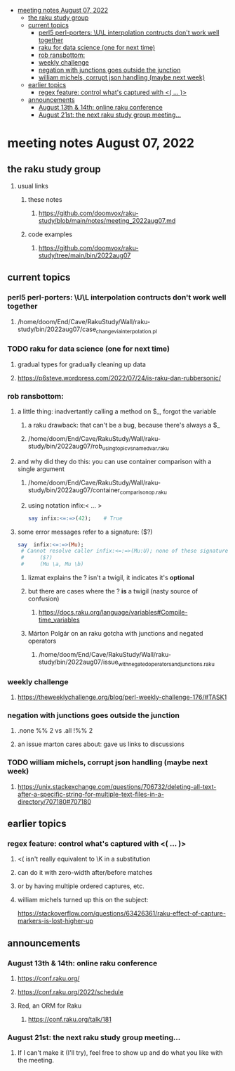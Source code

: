 - [meeting notes August 07, 2022](#org9400f2a)
  - [the raku study group](#orgdaa2066)
  - [current topics](#org59de4cd)
    - [perl5 perl-porters: \U\L interpolation contructs don't work well together](#org7cd34e4)
    - [raku for data science  (one for next time)](#org2b1551d)
    - [rob ransbottom:](#orge029732)
    - [weekly challenge](#org18848b3)
    - [negation with junctions goes outside the junction](#org2dfccde)
    - [william michels, corrupt json handling (maybe next week)](#orgbd3d634)
  - [earlier topics](#org5af34f6)
    - [regex feature: control what's captured with <( &#x2026; )>](#orgc8bafa4)
  - [announcements](#orge3e26a4)
    - [August 13th & 14th: online raku conference](#org27d3851)
    - [August 21st: the next raku study group meeting&#x2026;](#orge8bb6b2)


<a id="org9400f2a"></a>

# meeting notes August 07, 2022


<a id="orgdaa2066"></a>

## the raku study group

1.  usual links

    1.  these notes
    
        1.  <https://github.com/doomvox/raku-study/blob/main/notes/meeting_2022aug07.md>
    
    2.  code examples
    
        1.  <https://github.com/doomvox/raku-study/tree/main/bin/2022aug07>


<a id="org59de4cd"></a>

## current topics


<a id="org7cd34e4"></a>

### perl5 perl-porters: \U\L interpolation contructs don't work well together

1.  /home/doom/End/Cave/RakuStudy/Wall/raku-study/bin/2022aug07/case<sub>change</sub><sub>via</sub><sub>interpolation.pl</sub>


<a id="org2b1551d"></a>

### TODO raku for data science  (one for next time)

1.  gradual types for gradually cleaning up data

2.  <https://p6steve.wordpress.com/2022/07/24/is-raku-dan-rubbersonic/>


<a id="orge029732"></a>

### rob ransbottom:

1.  a little thing: inadvertantly calling a method on $\_, forgot the variable

    1.  a raku drawback: that can't be a bug, because there's always a $\_
    
    2.  /home/doom/End/Cave/RakuStudy/Wall/raku-study/bin/2022aug07/rob<sub>using</sub><sub>topic</sub><sub>vs</sub><sub>named</sub><sub>var.raku</sub>

2.  and why did they do this: you can use container comparison with a single argument

    1.  /home/doom/End/Cave/RakuStudy/Wall/raku-study/bin/2022aug07/container<sub>comparison</sub><sub>op.raku</sub>
    
    2.  using notation infix:< &#x2026; >
    
        ```raku
        say infix:<=:=>(42);    # True
        ```

3.  some error messages refer to a signature: ($?)

    ```raku
    say  infix:<=:=>(Mu); 
     # Cannot resolve caller infix:<=:=>(Mu:U); none of these signatures match:
     #     ($?)
     #     (Mu \a, Mu \b)
    ```
    
    1.  lizmat explains the ? isn't a twigil, it indicates it's **optional**
    
    2.  but there are cases where the ? **is** a twigil (nasty source of confusion)
    
        1.  <https://docs.raku.org/language/variables#Compile-time_variables>
    
    3.  Márton Polgár on an raku gotcha with junctions and negated operators
    
        1.  /home/doom/End/Cave/RakuStudy/Wall/raku-study/bin/2022aug07/issue<sub>with</sub><sub>negated</sub><sub>operators</sub><sub>and</sub><sub>junctions.raku</sub>


<a id="org18848b3"></a>

### weekly challenge

1.  <https://theweeklychallenge.org/blog/perl-weekly-challenge-176/#TASK1>


<a id="org2dfccde"></a>

### negation with junctions goes outside the junction

1.  .none %% 2 vs  .all  !%% 2

2.  an issue marton cares about: gave us links to discussions


<a id="orgbd3d634"></a>

### TODO william michels, corrupt json handling (maybe next week)

1.  <https://unix.stackexchange.com/questions/706732/deleting-all-text-after-a-specific-string-for-multiple-text-files-in-a-directory/707180#707180>


<a id="org5af34f6"></a>

## earlier topics


<a id="orgc8bafa4"></a>

### regex feature: control what's captured with <( &#x2026; )>

1.  <( isn't really equivalent to \K in a substitution

2.  can do it with zero-width after/before matches

3.  or by having multiple ordered captures, etc.

4.  william michels turned up this on the subject:

    <https://stackoverflow.com/questions/63426361/raku-effect-of-capture-markers-is-lost-higher-up>


<a id="orge3e26a4"></a>

## announcements


<a id="org27d3851"></a>

### August 13th & 14th: online raku conference

1.  <https://conf.raku.org/>

2.  <https://conf.raku.org/2022/schedule>

3.  Red, an ORM for Raku

    1.  <https://conf.raku.org/talk/181>


<a id="orge8bb6b2"></a>

### August 21st: the next raku study group meeting&#x2026;

1.  If I can't make it (I'll try), feel free to show up and do what you like with the meeting.
